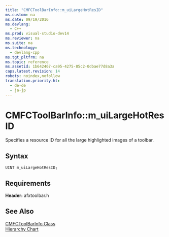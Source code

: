 ```yaml
---
title: "CMFCToolBarInfo::m_uiLargeHotResID"
ms.custom: na
ms.date: 09/19/2016
ms.devlang: 
  - C++
ms.prod: visual-studio-dev14
ms.reviewer: na
ms.suite: na
ms.technology: 
  - devlang-cpp
ms.tgt_pltfrm: na
ms.topic: reference
ms.assetid: 1b642467-ca95-4275-85c2-0dbae77d8a3a
caps.latest.revision: 14
robots: noindex,nofollow
translation.priority.ht: 
  - de-de
  - ja-jp
---
```

# CMFCToolBarInfo::m_uiLargeHotResID
Specifies a resource ID for all the large highlighted images of a toolbar.  
  
## Syntax  
  
```  
UINT m_uiLargeHotResID;  
```  
  
## Requirements  
 **Header:** afxtoolbar.h  
  
## See Also  
 [CMFCToolBarInfo Class](../vs140/CMFCToolBarInfo-Class.md)   
 [Hierarchy Chart](../vs140/Hierarchy-Chart.md)
